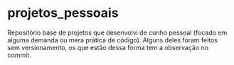 # projetos_pessoais
Repositório base de projetos que desenvolvi de cunho pessoal (focado em alguma demanda ou mera prática de código).
Alguns deles foram feitos sem versionamento, os que estão dessa forma tem a observação no commit.
